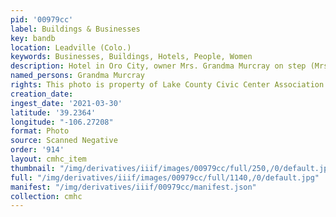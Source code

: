 ```yaml
---
pid: '00979cc'
label: Buildings & Businesses
key: bandb
location: Leadville (Colo.)
keywords: Businesses, Buildings, Hotels, People, Women
description: Hotel in Oro City, owner Mrs. Grandma Murcray on step (Mrs. Murcray collection)
named_persons: Grandma Murcray
rights: This photo is property of Lake County Civic Center Association.
creation_date: 
ingest_date: '2021-03-30'
latitude: '39.2364'
longitude: "-106.27208"
format: Photo
source: Scanned Negative
order: '914'
layout: cmhc_item
thumbnail: "/img/derivatives/iiif/images/00979cc/full/250,/0/default.jpg"
full: "/img/derivatives/iiif/images/00979cc/full/1140,/0/default.jpg"
manifest: "/img/derivatives/iiif/00979cc/manifest.json"
collection: cmhc
---
```

